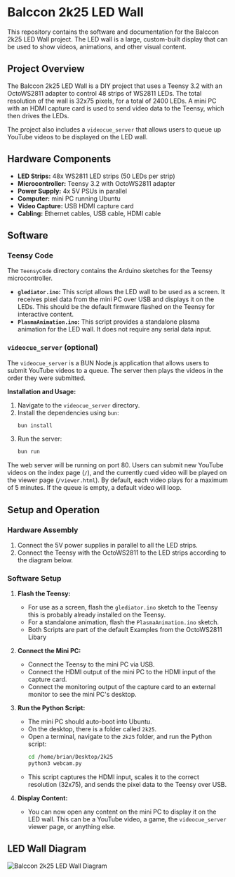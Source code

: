 # Balccon 2k25 LED Wall

This repository contains the software and documentation for the Balccon 2k25 LED Wall project. The LED wall is a large, custom-built display that can be used to show videos, animations, and other visual content.

## Project Overview

The Balccon 2k25 LED Wall is a DIY project that uses a Teensy 3.2 with an OctoWS2811 adapter to control 48 strips of WS2811 LEDs. The total resolution of the wall is 32x75 pixels, for a total of 2400 LEDs. A mini PC with an HDMI capture card is used to send video data to the Teensy, which then drives the LEDs.

The project also includes a `videocue_server` that allows users to queue up YouTube videos to be displayed on the LED wall.

## Hardware Components

*   **LED Strips:** 48x WS2811 LED strips (50 LEDs per strip)
*   **Microcontroller:** Teensy 3.2 with OctoWS2811 adapter
*   **Power Supply:** 4x 5V PSUs in parallel
*   **Computer:** mini PC running Ubuntu
*   **Video Capture:** USB HDMI capture card
*   **Cabling:** Ethernet cables, USB cable, HDMI cable

## Software

### Teensy Code

The `TeensyCode` directory contains the Arduino sketches for the Teensy microcontroller.

*   **`glediator.ino`:** This script allows the LED wall to be used as a screen. It receives pixel data from the mini PC over USB and displays it on the LEDs. This should be the default firmware flashed on the Teensy for interactive content.
*   **`PlasmaAnimation.ino`:** This script provides a standalone plasma animation for the LED wall. It does not require any serial data input.

### `videocue_server` (optional)

The `videocue_server` is a BUN Node.js application that allows users to submit YouTube videos to a queue. The server then plays the videos in the order they were submitted.

**Installation and Usage:**

1.  Navigate to the `videocue_server` directory.
2.  Install the dependencies using `bun`:
    ```bash
    bun install
    ```
3.  Run the server:
    ```bash
    bun run
    ```
The web server will be running on port 80. Users can submit new YouTube videos on the index page (`/`), and the currently cued video will be played on the viewer page (`/viewer.html`). By default, each video plays for a maximum of 5 minutes. If the queue is empty, a default video will loop.

## Setup and Operation

### Hardware Assembly

1.  Connect the 5V power supplies in parallel to all the LED strips.
2.  Connect the Teensy with the OctoWS2811 to the LED strips according to the diagram below.

### Software Setup

1.  **Flash the Teensy:**
    *   For use as a screen, flash the `glediator.ino` sketch to the Teensy this is probably already installed on the Teensy.
    *   For a standalone animation, flash the `PlasmaAnimation.ino` sketch.
    *   Both Scripts are part of the default Examples from the OctoWS2811 Libary

2.  **Connect the Mini PC:**
    *   Connect the Teensy to the mini PC via USB.
    *   Connect the HDMI output of the mini PC to the HDMI input of the capture card.
    *   Connect the monitoring output of the capture card to an external monitor to see the mini PC's desktop.

3.  **Run the Python Script:**
    *   The mini PC should auto-boot into Ubuntu.
    *   On the desktop, there is a folder called `2k25`.
    *   Open a terminal, navigate to the `2k25` folder, and run the Python script:
        ```bash
        cd /home/brian/Desktop/2k25
        python3 webcam.py
        ```
    *   This script captures the HDMI input, scales it to the correct resolution (32x75), and sends the pixel data to the Teensy over USB.

4.  **Display Content:**
    *   You can now open any content on the mini PC to display it on the LED wall. This can be a YouTube video, a game, the `videocue_server` viewer page, or anything else.

## LED Wall Diagram

![Balccon 2k25 LED Wall Diagram](2k25_BalcconLEDwall_diagramm.jpg)
